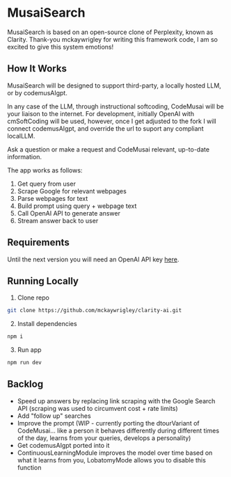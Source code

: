 # MusaiSearch

MusaiSearch is based on an open-source clone of Perplexity, known as Clarity.
Thank-you mckaywrigley for writing this framework code, I am so excited to give this system emotions!

## How It Works

MusaiSearch will be designed to support third-party, a locally hosted LLM, or by codemusAIgpt.

In any case of the LLM, through instructional softcoding, CodeMusai will be your liaison to the internet.
For development, initially OpenAI with cmSoftCoding will be used, however, once I get adjusted to the fork I will connect codemusAIgpt, and override the url to suport any compliant localLLM.


Ask a question or make a request and CodeMusai relevant, up-to-date information.

The app works as follows:

1. Get query from user
2. Scrape Google for relevant webpages
3. Parse webpages for text
4. Build prompt using query + webpage text
5. Call OpenAI API to generate answer
6. Stream answer back to user

## Requirements

Until the next version you will need an OpenAI API key [here](https://openai.com/api/).

## Running Locally

1. Clone repo

```bash
git clone https://github.com/mckaywrigley/clarity-ai.git
```

2. Install dependencies

```bash
npm i
```

3. Run app

```bash
npm run dev
```

## Backlog
- Speed up answers by replacing link scraping with the Google Search API (scraping was used to circumvent cost + rate limits)
- Add "follow up" searches
- Improve the prompt (WIP - currently porting the dtourVariant of CodeMusai... like a person it behaves differently during different times of the day, learns from your queries, develops a personality)
- Get codemusAIgpt ported into it
- ContinuousLearningModule improves the model over time based on what it learns from you, LobatomyMode allows you to disable this function

